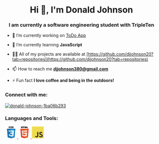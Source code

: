 <h1 align="center">Hi 👋, I'm Donald Johnson</h1>
<h3 align="center">I am currently a software engineering student with TripleTen</h3>


- 🔭 I’m currently working on [ToDo App](https://djjohnson20.github.io/se_project_todo-app/)

- 🌱 I’m currently learning **JavaScript**

- 👨‍💻 All of my projects are available at [https://github.com/djjohnson20?tab=repositories](https://github.com/djjohnson20?tab=repositories)

- 📫 How to reach me **djjohnson380@gmail.com**

- ⚡ Fun fact **I love coffee and being in the outdoors!**

<h3 align="left">Connect with me:</h3>
<p align="left">
<a href="https://linkedin.com/in/donald-johnson-1ba06b293" target="blank"><img align="center" src="https://raw.githubusercontent.com/rahuldkjain/github-profile-readme-generator/master/src/images/icons/Social/linked-in-alt.svg" alt="donald-johnson-1ba06b293" height="30" width="40" /></a>
</p>

<h3 align="left">Languages and Tools:</h3>
<p align="left"> <a href="https://www.w3schools.com/css/" target="_blank" rel="noreferrer"> <img src="https://raw.githubusercontent.com/devicons/devicon/master/icons/css3/css3-original-wordmark.svg" alt="css3" width="40" height="40"/> </a> <a href="https://www.w3.org/html/" target="_blank" rel="noreferrer"> <img src="https://raw.githubusercontent.com/devicons/devicon/master/icons/html5/html5-original-wordmark.svg" alt="html5" width="40" height="40"/> </a> <a href="https://developer.mozilla.org/en-US/docs/Web/JavaScript" target="_blank" rel="noreferrer"> <img src="https://raw.githubusercontent.com/devicons/devicon/master/icons/javascript/javascript-original.svg" alt="javascript" width="40" height="40"/> </a> </p>


